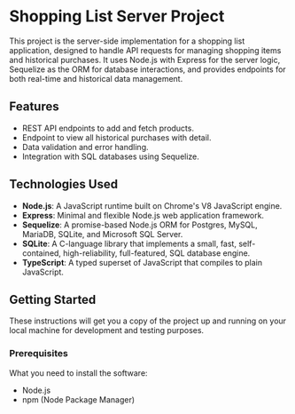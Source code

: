 # Shopping List Server Project

This project is the server-side implementation for a shopping list application, designed to handle API requests for managing shopping items and historical purchases. It uses Node.js with Express for the server logic, Sequelize as the ORM for database interactions, and provides endpoints for both real-time and historical data management.

## Features

- REST API endpoints to add and fetch products.
- Endpoint to view all historical purchases with detail.
- Data validation and error handling.
- Integration with SQL databases using Sequelize.

## Technologies Used

- **Node.js**: A JavaScript runtime built on Chrome's V8 JavaScript engine.
- **Express**: Minimal and flexible Node.js web application framework.
- **Sequelize**: A promise-based Node.js ORM for Postgres, MySQL, MariaDB, SQLite, and Microsoft SQL Server.
- **SQLite**: A C-language library that implements a small, fast, self-contained, high-reliability, full-featured, SQL database engine.
- **TypeScript**: A typed superset of JavaScript that compiles to plain JavaScript.

## Getting Started

These instructions will get you a copy of the project up and running on your local machine for development and testing purposes.

### Prerequisites

What you need to install the software:

- Node.js
- npm (Node Package Manager)
